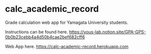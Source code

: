 # calc_academic_record
Grade calculation web app for Yamagata University students.

Instructions can be found here.
https://yous-lab.notion.site/GPA-GPS-0b0b23cebb4a4d50b4cae2bef682cff6

Web App here.
https://calc-academic-record.herokuapp.com
